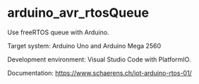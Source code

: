 # arduino_avr_rtosQueue

Use freeRTOS queue with Arduino.

Target system: Arduino Uno and Arduino Mega 2560

Development environment: Visual Studio Code with PlatformIO.

Documentation: https://www.schaerens.ch/iot-arduino-rtos-01/
